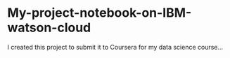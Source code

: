 # My-project-notebook-on-IBM-watson-cloud
I created this project to submit it to Coursera for my data science course...
